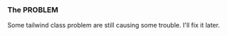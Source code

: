 <h3>The PROBLEM</h3>

Some tailwind class problem are still causing some trouble. I'll fix it later.
